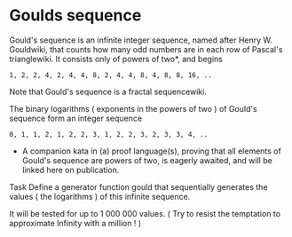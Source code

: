 # Goulds sequence
Gould's sequence is an infinite integer sequence, named after Henry W. Gouldwiki, that counts how many odd numbers are in each row of Pascal's trianglewiki. It consists only of powers of two*, and begins

```
1, 2, 2, 4, 2, 4, 4, 8, 2, 4, 4, 8, 4, 8, 8, 16, ..
```
Note that Gould's sequence is a fractal sequencewiki.

The binary logarithms ( exponents in the powers of two ) of Gould's sequence form an integer sequence

```
0, 1, 1, 2, 1, 2, 2, 3, 1, 2, 2, 3, 2, 3, 3, 4, ..
```
* A companion kata in (a) proof language(s), proving that all elements of Gould's sequence are powers of two, is eagerly awaited, and will be linked here on publication.

Task
Define a generator function gould that sequentially generates the values ( the logarithms ) of this infinite sequence.

It will be tested for up to 1 000 000 values.
( Try to resist the temptation to approximate Infinity with a million ! )